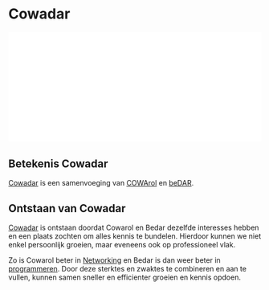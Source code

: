 # Cowadar

![Cowadar Logo](../_assets/images/site/cowadar_light.svg)

## Betekenis Cowadar

[Cowadar](cowarol.md) is een samenvoeging van [COWArol](cowarol.md) en [beDAR](bedar.md).

## Ontstaan van Cowadar

[Cowadar](cowarol.md) is ontstaan doordat Cowarol en Bedar dezelfde interesses hebben en een plaats zochten om alles kennis te bundelen.
Hierdoor kunnen we niet enkel persoonlijk groeien, maar eveneens ook op professioneel vlak.

Zo is Cowarol beter in [Networking](../network/networking.md) en Bedar is dan weer beter in [programmeren](../programming/programming.md).
Door deze sterktes en zwaktes te combineren en aan te vullen, kunnen samen sneller en efficienter groeien en kennis opdoen.
